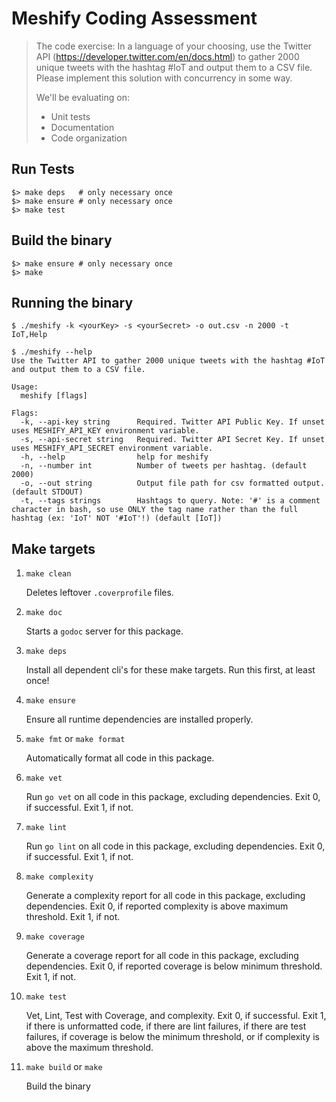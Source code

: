 # Meshify Coding Assessment

> The code exercise:
>    In a language of your choosing, use the Twitter API (https://developer.twitter.com/en/docs.html) to gather
>    2000 unique tweets with the hashtag #IoT and output them to a CSV file.  Please implement this solution with
>    concurrency in some way.
>
>    We'll be evaluating on:
>    * Unit tests
>    * Documentation
>    * Code organization

## Run Tests

    $> make deps   # only necessary once
    $> make ensure # only necessary once
    $> make test

## Build the binary

    $> make ensure # only necessary once
    $> make

## Running the binary

    $ ./meshify -k <yourKey> -s <yourSecret> -o out.csv -n 2000 -t IoT,Help

    $ ./meshify --help
    Use the Twitter API to gather 2000 unique tweets with the hashtag #IoT and output them to a CSV file.

    Usage:
      meshify [flags]

    Flags:
      -k, --api-key string      Required. Twitter API Public Key. If unset uses MESHIFY_API_KEY environment variable.
      -s, --api-secret string   Required. Twitter API Secret Key. If unset uses MESHIFY_API_SECRET environment variable.
      -h, --help                help for meshify
      -n, --number int          Number of tweets per hashtag. (default 2000)
      -o, --out string          Output file path for csv formatted output. (default STDOUT)
      -t, --tags strings        Hashtags to query. Note: '#' is a comment character in bash, so use ONLY the tag name rather than the full hashtag (ex: 'IoT' NOT '#IoT'!) (default [IoT])

## Make targets

1. `make clean`

    Deletes leftover `.coverprofile` files.

1. `make doc`

    Starts a `godoc` server for this package.

1. `make deps`

    Install all dependent cli's for these make targets. Run this first, at least once!

1. `make ensure`

    Ensure all runtime dependencies are installed properly.

1. `make fmt` or `make format`

    Automatically format all code in this package.

1. `make vet`

    Run `go vet` on all code in this package, excluding dependencies. Exit 0, if successful. Exit 1, if not.

1. `make lint`

    Run `go lint` on all code in this package, excluding dependencies. Exit 0, if successful. Exit 1, if not.

1. `make complexity`

    Generate a complexity report for all code in this package, excluding dependencies. Exit 0, if reported complexity is
    above maximum threshold. Exit 1, if not.

1. `make coverage`

    Generate a coverage report for all code in this package, excluding dependencies. Exit 0, if reported coverage is
    below minimum threshold. Exit 1, if not.

1. `make test`

    Vet, Lint, Test with Coverage, and complexity. Exit 0, if successful. Exit 1, if there is unformatted code, if there
    are lint failures, if there are test failures, if coverage is below the minimum threshold, or if complexity is above
    the maximum threshold.

1. `make build` or `make`

    Build the binary